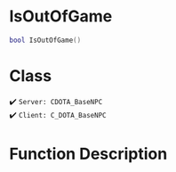 # IsOutOfGame
```lua
bool IsOutOfGame()
```
# Class
✔️ `Server: CDOTA_BaseNPC`  
✔️ `Client: C_DOTA_BaseNPC`  

# Function Description

